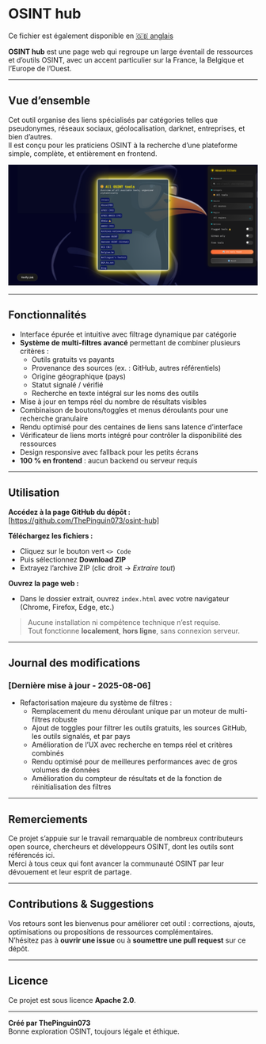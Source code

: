 # OSINT hub

Ce fichier est également disponible en [🇬🇧 anglais](./README.md)


**OSINT hub** est une page web qui regroupe un large éventail de ressources et d’outils OSINT, avec un accent particulier sur la France, la Belgique et l’Europe de l’Ouest.

---

## Vue d’ensemble

Cet outil organise des liens spécialisés par catégories telles que pseudonymes, réseaux sociaux, géolocalisation, darknet, entreprises, et bien d’autres.  
Il est conçu pour les praticiens OSINT à la recherche d’une plateforme simple, complète, et entièrement en frontend.


![Capture d'écran de OSINT hub ](screenshot.png "Capture d'écran")

---

## Fonctionnalités

- Interface épurée et intuitive avec filtrage dynamique par catégorie  
- **Système de multi-filtres avancé** permettant de combiner plusieurs critères :  
  - Outils gratuits vs payants  
  - Provenance des sources (ex. : GitHub, autres référentiels)  
  - Origine géographique (pays)  
  - Statut signalé / vérifié  
  - Recherche en texte intégral sur les noms des outils  
- Mise à jour en temps réel du nombre de résultats visibles  
- Combinaison de boutons/toggles et menus déroulants pour une recherche granulaire  
- Rendu optimisé pour des centaines de liens sans latence d’interface  
- Vérificateur de liens morts intégré pour contrôler la disponibilité des ressources  
- Design responsive avec fallback pour les petits écrans  
- **100 % en frontend** : aucun backend ou serveur requis  

---

## Utilisation

**Accédez à la page GitHub du dépôt :**  
[https://github.com/ThePinguin073/osint-hub]

**Téléchargez les fichiers :**  
- Cliquez sur le bouton vert `<> Code`  
- Puis sélectionnez **Download ZIP**  
- Extrayez l’archive ZIP (clic droit → *Extraire tout*)

**Ouvrez la page web :**  
- Dans le dossier extrait, ouvrez `index.html` avec votre navigateur (Chrome, Firefox, Edge, etc.)

> Aucune installation ni compétence technique n’est requise.  
> Tout fonctionne **localement**, **hors ligne**, sans connexion serveur.

---

## Journal des modifications

### [Dernière mise à jour - 2025-08-06]
- Refactorisation majeure du système de filtres :  
  - Remplacement du menu déroulant unique par un moteur de multi-filtres robuste  
  - Ajout de toggles pour filtrer les outils gratuits, les sources GitHub, les outils signalés, et par pays  
  - Amélioration de l’UX avec recherche en temps réel et critères combinés  
  - Rendu optimisé pour de meilleures performances avec de gros volumes de données  
  - Amélioration du compteur de résultats et de la fonction de réinitialisation des filtres  

---

## Remerciements

Ce projet s’appuie sur le travail remarquable de nombreux contributeurs open source, chercheurs et développeurs OSINT, dont les outils sont référencés ici.  
Merci à tous ceux qui font avancer la communauté OSINT par leur dévouement et leur esprit de partage.

---

## Contributions & Suggestions

Vos retours sont les bienvenus pour améliorer cet outil : corrections, ajouts, optimisations ou propositions de ressources complémentaires.  
N’hésitez pas à **ouvrir une issue** ou à **soumettre une pull request** sur ce dépôt.

---

## Licence

Ce projet est sous licence **Apache 2.0**.

---

**Créé par ThePinguin073**  
Bonne exploration OSINT, toujours légale et éthique.
